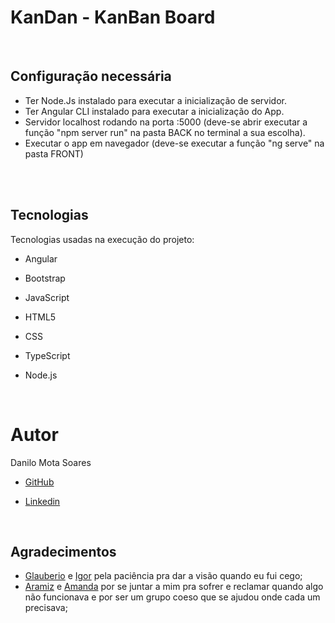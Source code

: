 # KanDan - KanBan Board

<br>

## Configuração necessária

- Ter Node.Js instalado para executar a inicialização de servidor.
- Ter Angular CLI instalado para executar a inicialização do App.
- Servidor localhost rodando na porta :5000 (deve-se abrir executar a função "npm server run" na pasta BACK no terminal a sua escolha).
- Executar o app em navegador (deve-se executar a função "ng serve" na pasta FRONT)

<br><br>

## Tecnologias

Tecnologias usadas na execução do projeto:

- Angular
- Bootstrap
- JavaScript
- HTML5
- CSS
- TypeScript
- Node.js

  <br>

# Autor

Danilo Mota Soares

- [GitHub](https://github.com/Dan-Sowaru)
- [Linkedin](https://www.linkedin.com/in/danilo-soares-4b98659a/)

  <br>

## Agradecimentos

- [Glauberio](https://github.com/GAPJr) e [Igor](https://github.com/ipcm27) pela paciência pra dar a visão quando eu fui cego;
- [Aramiz](https://github.com/aramiz-moura) e [Amanda](https://github.com/amandaamabili) por se juntar a mim pra sofrer e reclamar quando algo não funcionava e por ser um grupo coeso que se ajudou onde cada um precisava;
